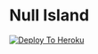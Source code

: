# Null Island
[![Deploy To Heroku](https://github.com/j-dunham/nullisland/actions/workflows/main.yml/badge.svg?event=push)](https://github.com/j-dunham/nullisland/actions/workflows/main.yml)
